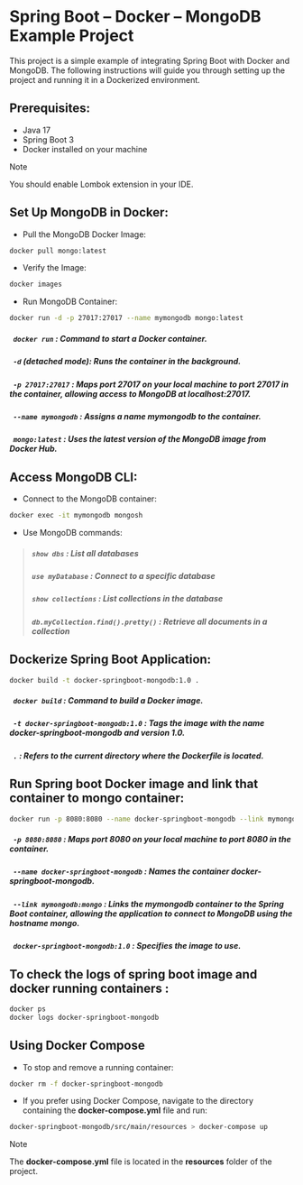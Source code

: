# Spring Boot – Docker – MongoDB Example Project

This project is a simple example of integrating Spring Boot with Docker and MongoDB. The following instructions will guide you through setting up the project and running it in a Dockerized environment.

## Prerequisites:

   - Java 17
   - Spring Boot 3
   - Docker installed on your machine
   > [!NOTE]
   >You should enable Lombok extension in your IDE.

## Set Up MongoDB in Docker:
- Pull the MongoDB Docker Image:
```bash
docker pull mongo:latest
```
- Verify the Image:
```bash
docker images
```
- Run MongoDB Container:
```bash
docker run -d -p 27017:27017 --name mymongodb mongo:latest
```
##### &nbsp; `docker run` : Command to start a Docker container.
##### &nbsp; `-d` (detached mode):  Runs the container in the background.
##### &nbsp; `-p 27017:27017` : Maps port 27017 on your local machine to port 27017 in the container, allowing access to MongoDB at localhost:27017.
##### &nbsp; `--name mymongodb` : Assigns a name mymongodb to the container.
##### &nbsp; `mongo:latest` : Uses the latest version of the MongoDB image from Docker Hub.

## Access MongoDB CLI:
- Connect to the MongoDB container:
```bash
docker exec -it mymongodb mongosh
```
- Use MongoDB commands:
> ##### `show dbs` : List all databases
> ##### `use myDatabase` : Connect to a specific database
> ##### `show collections` : List collections in the database
> ##### `db.myCollection.find().pretty()` : Retrieve all documents in a collection

## Dockerize Spring Boot Application:
```bash
docker build -t docker-springboot-mongodb:1.0 .
```
##### &nbsp; `docker build` : Command to build a Docker image.
##### &nbsp; `-t docker-springboot-mongodb:1.0` : Tags the image with the name docker-springboot-mongodb and version 1.0.
##### &nbsp; `.` : Refers to the current directory where the Dockerfile is located.

##  Run Spring boot Docker image and link that container to mongo container:
```bash
docker run -p 8080:8080 --name docker-springboot-mongodb --link mymongodb:mongo -d docker-springboot-mongodb:1.0
```
##### &nbsp; `-p 8080:8080` : Maps port 8080 on your local machine to port 8080 in the container.
##### &nbsp; `--name docker-springboot-mongodb` : Names the container docker-springboot-mongodb.
##### &nbsp; `--link mymongodb:mongo` : Links the mymongodb container to the Spring Boot container, allowing the application to connect to MongoDB using the hostname mongo.
##### &nbsp; `docker-springboot-mongodb:1.0` : Specifies the image to use.

## To check the logs of spring boot image and docker running containers :
```bash
docker ps
docker logs docker-springboot-mongodb
```
## Using Docker Compose
- To stop and remove a running container:
```bash
docker rm -f docker-springboot-mongodb
```
- If you prefer using Docker Compose, navigate to the directory containing the **docker-compose.yml** file and run:
```bash
docker-springboot-mongodb/src/main/resources > docker-compose up
```
> [!NOTE]
> The **docker-compose.yml** file is located in the **resources** folder of the project.





